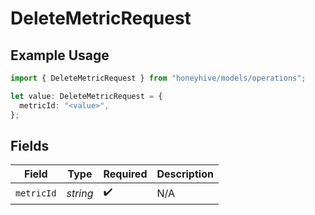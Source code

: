 # DeleteMetricRequest

## Example Usage

```typescript
import { DeleteMetricRequest } from "honeyhive/models/operations";

let value: DeleteMetricRequest = {
  metricId: "<value>",
};
```

## Fields

| Field              | Type               | Required           | Description        |
| ------------------ | ------------------ | ------------------ | ------------------ |
| `metricId`         | *string*           | :heavy_check_mark: | N/A                |